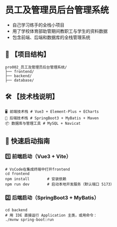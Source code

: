 # 员工及管理员后台管理系统

- 自己学习练手的全栈小项目
- 用了学校体育部助管期间教职工与学生的资料数据
- 包含前端、后端和数据库的全栈管理系统

## 📁 【项目结构】
    pro002_员工及管理员后台管理系统/
    ├── frontend/
    ├── backend/ 
    ├── database/

## 🛠️ 【技术栈说明】
    🖥️ 前端技术栈 # Vue3 + Element-Plus + ECharts
    🧰 后端技术栈 # SpringBoot3 + MyBatis + Maven
    📦 数据库与管理工具 # MySQL + Navicat

## 🚀 快速启动指南

### 1️⃣ 前端启动（Vue3 + Vite）
    # VsCode在集成终端中打开frontend
    cd frontend
    npm install        # 安装依赖
    npm run dev        # 启动本地开发服务（默认端口 5173）


### 2️⃣ 后端启动（SpringBoot3 + MyBatis）
    cd backend
    # 用 IDE 直接运行 Application 主类，或用命令：
    ./mvnw spring-boot:run

